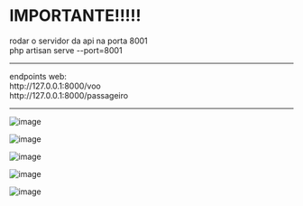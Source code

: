 <h1>IMPORTANTE!!!!!</h1>

rodar o servidor da api na porta 8001<br>
php artisan serve --port=8001<br>
<hr>
endpoints web:<br>
http://127.0.0.1:8000/voo<br>
http://127.0.0.1:8000/passageiro
<br>
<hr>








![image](https://github.com/user-attachments/assets/75d7175e-029c-44c2-b9aa-b041116e5c1a)

![image](https://github.com/user-attachments/assets/0d934d62-de51-4d76-a991-810594115ab8)

![image](https://github.com/user-attachments/assets/4a7a0d90-09f9-4d6e-a453-05754d7f94ad)

![image](https://github.com/user-attachments/assets/f96e8026-a777-4bb7-be7e-005a715dbabc)

![image](https://github.com/user-attachments/assets/416e6141-7fd4-4eeb-aa48-301a28637ce8)




